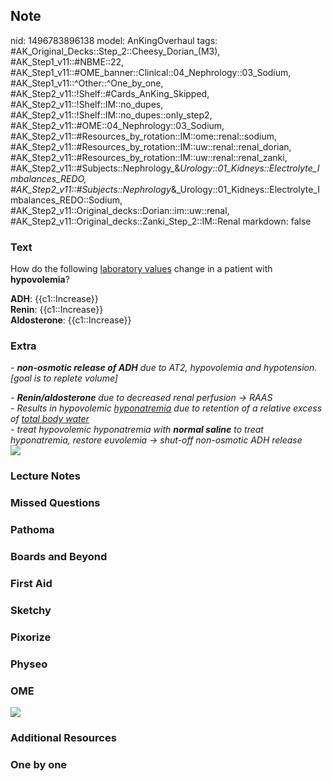 ## Note
nid: 1496783896138
model: AnKingOverhaul
tags: #AK_Original_Decks::Step_2::Cheesy_Dorian_(M3), #AK_Step1_v11::#NBME::22, #AK_Step1_v11::#OME_banner::Clinical::04_Nephrology::03_Sodium, #AK_Step1_v11::^Other::^One_by_one, #AK_Step2_v11::!Shelf::#Cards_AnKing_Skipped, #AK_Step2_v11::!Shelf::IM::no_dupes, #AK_Step2_v11::!Shelf::IM::no_dupes::only_step2, #AK_Step2_v11::#OME::04_Nephrology::03_Sodium, #AK_Step2_v11::#Resources_by_rotation::IM::ome::renal::sodium, #AK_Step2_v11::#Resources_by_rotation::IM::uw::renal::renal_dorian, #AK_Step2_v11::#Resources_by_rotation::IM::uw::renal::renal_zanki, #AK_Step2_v11::#Subjects::Nephrology_&_Urology::01_Kidneys::Electrolyte_Imbalances_REDO, #AK_Step2_v11::#Subjects::Nephrology_&_Urology::01_Kidneys::Electrolyte_Imbalances_REDO::Sodium, #AK_Step2_v11::Original_decks::Dorian::im::uw::renal, #AK_Step2_v11::Original_decks::Zanki_Step_2::IM::Renal
markdown: false

### Text
How do the following <u>laboratory values</u> change in a patient
with <b>hypovolemia</b>?
<div>
  <b>ADH</b>: {{c1::Increase}}
</div>
<div>
  <b>Renin</b>: {{c1::Increase}}
</div>
<div>
  <b>Aldosterone</b>: {{c1::Increase}}
</div>

### Extra
<i>- <b>non-osmotic release of ADH</b> due to AT2, hypovolemia and
hypotension. [goal is to replete volume]</i>
<div>
  <i>- <b>Renin/aldosterone</b> due to decreased renal perfusion →
  RAAS</i>
</div>
<div>
  <i>- Results in hypovolemic <u>hyponatremia</u> due to retention
  of a relative excess of <u>total body water</u></i>
</div>
<div>
  <i>- treat hypovolemic hyponatremia with <b>normal saline</b> to
  treat hyponatremia, restore euvolemia → shut-off non-osmotic ADH
  release</i>
  <div>
    <div>
      <i><img src="hypo%20(1).png"></i>
    </div>
  </div>
</div>

### Lecture Notes


### Missed Questions


### Pathoma


### Boards and Beyond


### First Aid


### Sketchy


### Pixorize


### Physeo


### OME
<div class="ome-widget">
  <a href=
  "https://onlinemeded.org/spa/nephrology/sodium/acquire?ref=anki"><img src="_OME_AnkiFlashcards_Lesson_2.png"></a>
</div>

### Additional Resources


### One by one

